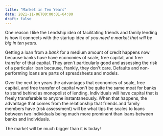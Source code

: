 ```yaml
---
title: "Market in Ten Years"
date: 2021-11-06T00:00:01-04:00
draft: false
---
```


One reason I like the Lendship idea of facilitating friends and family lending is how it connects with the startup idea of *you need a market that will be big in ten years.*

Getting a loan from a *bank* for a medium amount of credit happens now because banks have have economies of scale, free capital, and free transfer of that capital. They aren't particularly good and assessing the risk of a particular loan because, frankly, they don't care. Defaults and non-performing loans are parts of spreadsheets and models.

Over the next ten years the advantages that economies of scale, free capital, and free transfer of capital won't be quite the same moat for banks to stand behind as monopolist of lending. Individuals will have capital that is freely transferable to anyone instantaneously. When that happens, the advantage that comes from the relationship that friends and family members have (risk assessment) will be what tips the scales to loans between two individuals being much more prominent than loans between banks and individuals.

The market will be much bigger than it is today!
